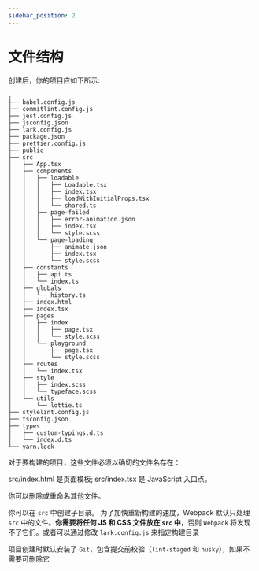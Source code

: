 ```yaml
---
sidebar_position: 2
---
```


# 文件结构
创建后，你的项目应如下所示:

```
.
├── babel.config.js
├── commitlint.config.js
├── jest.config.js
├── jsconfig.json
├── lark.config.js
├── package.json
├── prettier.config.js
├── public
├── src
│   ├── App.tsx
│   ├── components
│   │   ├── loadable
│   │   │   ├── Loadable.tsx
│   │   │   ├── index.tsx
│   │   │   ├── loadWithInitialProps.tsx
│   │   │   └── shared.ts
│   │   ├── page-failed
│   │   │   ├── error-animation.json
│   │   │   ├── index.tsx
│   │   │   └── style.scss
│   │   └── page-loading
│   │       ├── animate.json
│   │       ├── index.tsx
│   │       └── style.scss
│   ├── constants
│   │   ├── api.ts
│   │   └── index.ts
│   ├── globals
│   │   └── history.ts
│   ├── index.html
│   ├── index.tsx
│   ├── pages
│   │   ├── index
│   │   │   ├── page.tsx
│   │   │   └── style.scss
│   │   └── playground
│   │       ├── page.tsx
│   │       └── style.scss
│   ├── routes
│   │   └── index.tsx
│   ├── style
│   │   ├── index.scss
│   │   └── typeface.scss
│   └── utils
│       └── lottie.ts
├── stylelint.config.js
├── tsconfig.json
├── types
│   ├── custom-typings.d.ts
│   └── index.d.ts
└── yarn.lock
```

对于要构建的项目，这些文件必须以确切的文件名存在：

src/index.html 是页面模板;
src/index.tsx 是 JavaScript 入口点。

你可以删除或重命名其他文件。

你可以在 `src` 中创建子目录。 为了加快重新构建的速度，Webpack 默认只处理 `src` 中的文件。**你需要将任何 JS 和 CSS 文件放在 `src` 中**，否则 `Webpack` 将发现不了它们。或者可以通过修改 `lark.config.js` 来指定构建目录

项目创建时默认安装了 `Git`，包含提交前校验（`lint-staged` 和 `husky`），如果不需要可删除它